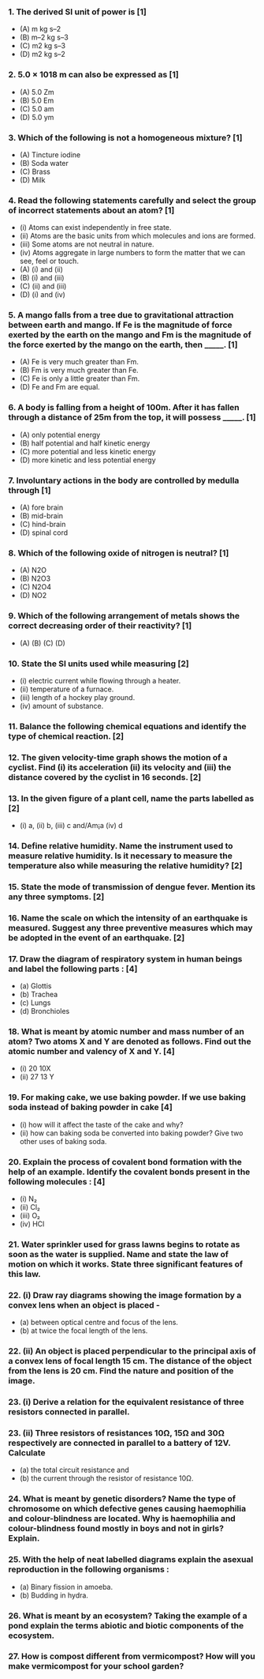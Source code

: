 ### 1. The derived SI unit of power is [1]
* (A) m kg s–2 
* (B) m–2 kg s–3
* (C) m2 kg s–3 
* (D) m2 kg s–2

### 2. 5.0 × 1018 m can also be expressed as [1]
* (A) 5.0 Zm 
* (B) 5.0 Em
* (C) 5.0 am 
* (D) 5.0 ym

### 3. Which of the following is not a homogeneous mixture? [1]
* (A) Tincture iodine 
* (B) Soda water
* (C) Brass 
* (D) Milk

### 4. Read the following statements carefully and select the group of incorrect statements about an atom? [1]
* (i) Atoms can exist independently in free state.
* (ii) Atoms are the basic units from which molecules and ions are formed.
* (iii) Some atoms are not neutral in nature.
* (iv) Atoms aggregate in large numbers to form the matter that we can see, feel or touch.
* (A) (i) and (ii) 
* (B) (i) and (iii)
* (C) (ii) and (iii) 
* (D) (i) and (iv)

### 5. A mango falls from a tree due to gravitational attraction between earth and mango. If Fe is the magnitude of force exerted by the earth on the mango and Fm is the magnitude of the force exerted by the mango on the earth, then _____. [1]
* (A) Fe is very much greater than Fm.
* (B) Fm is very much greater than Fe.
* (C) Fe is only a little greater than Fm.
* (D) Fe and Fm are equal.

### 6. A body is falling from a height of 100m. After it has fallen through a distance of 25m from the top, it will possess _____. [1]
* (A) only potential energy
* (B) half potential and half kinetic energy
* (C) more potential and less kinetic energy
* (D) more kinetic and less potential energy

### 7. Involuntary actions in the body are controlled by medulla through [1]
* (A) fore brain 
* (B) mid-brain
* (C) hind-brain 
* (D) spinal cord

### 8. Which of the following oxide of nitrogen is neutral? [1]
* (A) N2O 
* (B) N2O3
* (C) N2O4 
* (D) NO2

### 9. Which of the following arrangement of metals shows the correct decreasing order of their reactivity? [1]
* (A) (B) (C) (D)

### 10. State the SI units used while measuring [2]
* (i) electric current while flowing through a heater.
* (ii) temperature of a furnace.
* (iii) length of a hockey play ground.
* (iv) amount of substance.

### 11. Balance the following chemical equations and identify the type of chemical reaction. [2]

### 12. The given velocity-time graph shows the motion of a cyclist. Find (i) its acceleration (ii) its velocity and (iii) the distance covered by the cyclist in 16 seconds. [2]

### 13. In the given figure of a plant cell, name the parts labelled as [2]
* (i) a, (ii) b, (iii) c and/Am¡a (iv) d

### 14. Define relative humidity. Name the instrument used to measure relative humidity. Is it necessary to measure the temperature also while measuring the relative humidity? [2]

### 15. State the mode of transmission of dengue fever. Mention its any three symptoms. [2]

### 16. Name the scale on which the intensity of an earthquake is measured. Suggest any three preventive measures which may be adopted in the event of an earthquake. [2]

### 17. Draw the diagram of respiratory system in human beings and label the following parts : [4]
* (a) Glottis
* (b) Trachea
* (c) Lungs
* (d) Bronchioles

### 18. What is meant by atomic number and mass number of an atom? Two atoms X and Y are denoted as follows. Find out the atomic number and valency of X and Y. [4]
* (i) 20 10X 
* (ii) 27 13 Y

### 19. For making cake, we use baking powder. If we use baking soda instead of baking powder in cake [4]
* (i) how will it affect the taste of the cake and why?
* (ii) how can baking soda be converted into baking powder? Give two other uses of baking soda.

### 20. Explain the process of covalent bond formation with the help of an example. Identify the covalent bonds present in the following molecules : [4]
* (i) N₂
* (ii) Cl₂
* (iii) O₂
* (iv) HCl

### 21. Water sprinkler used for grass lawns begins to rotate as soon as the water is supplied. Name and state the law of motion on which it works. State three significant features of this law.

### 22. (i) Draw ray diagrams showing the image formation by a convex lens when an object is placed -
* (a) between optical centre and focus of the lens.
* (b) at twice the focal length of the lens.
### 22. (ii) An object is placed perpendicular to the principal axis of a convex lens of focal length 15 cm. The distance of the object from the lens is 20 cm. Find the nature and position of the image.

### 23. (i) Derive a relation for the equivalent resistance of three resistors connected in parallel.

### 23. (ii) Three resistors of resistances 10Ω, 15Ω and 30Ω respectively are connected in parallel to a battery of 12V. Calculate
* (a) the total circuit resistance and
* (b) the current through the resistor of resistance 10Ω. 

### 24. What is meant by genetic disorders? Name the type of chromosome on which defective genes causing haemophilia and colour-blindness are located. Why is haemophilia and colour-blindness found mostly in boys and not in girls? Explain.

### 25. With the help of neat labelled diagrams explain the asexual reproduction in the following organisms :
* (a) Binary fission in amoeba.
* (b) Budding in hydra.

### 26. What is meant by an ecosystem? Taking the example of a pond explain the terms abiotic and biotic components of the ecosystem.

### 27. How is compost different from vermicompost? How will you make vermicompost for your school garden?
